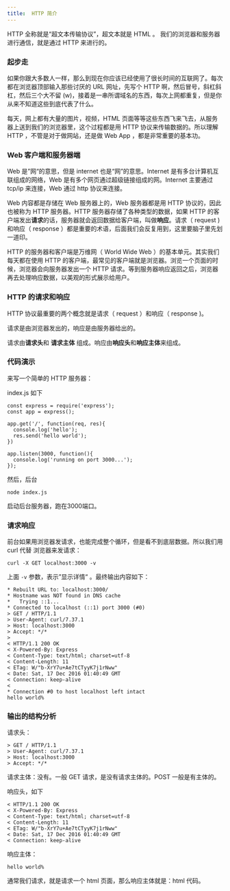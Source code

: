 ```yaml
---
title:  HTTP 简介
---
```


HTTP 全称就是“超文本传输协议”，超文本就是 HTML 。
我们的浏览器和服务器进行通信，就是通过 HTTP 来进行的。


### 起步走

如果你跟大多数人一样，那么到现在你应该已经使用了很长时间的互联网了。每次都在浏览器顶部输入那些讨厌的 URL 网址，先写个 HTTP 啊，然后冒号，斜杠斜杠，然后三个大不留 (w)，接着是一串所谓域名的东西，每次上网都重复，但是你从来不知道这些到底代表了什么。

每天，网上都有大量的图片，视频，HTML 页面等等这些东西飞来飞去，从服务器上送到我们的浏览器里，这个过程都是用 HTTP 协议来传输数据的。所以理解 HTTP ，不管是对于做网站，还是做 Web App ，都是非常重要的基本功。


### Web 客户端和服务器端

Web 是”网“的意思，但是 internet 也是“网”的意思。Internet 是有多台计算机互联组成的网络，Web 是有多个网页通过超级链接组成的网。Internet 主要通过 tcp/ip 来连接，Web 通过 http 协议来连接。

Web 内容都是存储在 Web 服务器上的，Web 服务器都是用 HTTP 协议的，因此也被称为 HTTP 服务器。HTTP 服务器存储了各种类型的数据，如果 HTTP 的客户端发出**请求**的话，服务器就会返回数据给客户端，叫做**响应**。请求（ request )和响应（ response ）都是重要的术语，后面我们会反复用到，这里要脑子里先划一道印。

HTTP 的服务器和客户端是万维网（ World Wide Web ）的基本单元。其实我们每天都在使用 HTTP 的客户端，最常见的客户端就是浏览器。浏览一个页面的时候，浏览器会向服务器发出一个 HTTP 请求。等到服务器响应返回之后，浏览器再去处理响应数据，以美观的形式展示给用户。

### HTTP 的请求和响应

HTTP 协议最重要的两个概念就是请求（ request ）和响应（ response )。

请求是由浏览器发出的，响应是由服务器给出的。

请求由**请求头**和 **请求主体** 组成。响应由**响应头**和**响应主体**来组成。

### 代码演示

来写一个简单的 HTTP 服务器：

index.js 如下

```
const express = require('express');
const app = express();

app.get('/', function(req, res){
  console.log('hello');
  res.send('hello world');
})

app.listen(3000, function(){
  console.log('running on port 3000...');
});
```

然后，后台

```
node index.js
```

启动后台服务器，跑在3000端口。

### 请求响应

前台如果用浏览器发请求，也能完成整个循环，但是看不到底层数据。所以我们用 curl 代替
浏览器来发请求：

```
curl -X GET localhost:3000 -v
```

上面 `-v` 参数，表示”显示详情“ 。最终输出内容如下：

```
* Rebuilt URL to: localhost:3000/
* Hostname was NOT found in DNS cache
*   Trying ::1...
* Connected to localhost (::1) port 3000 (#0)
> GET / HTTP/1.1
> User-Agent: curl/7.37.1
> Host: localhost:3000
> Accept: */*
>
< HTTP/1.1 200 OK
< X-Powered-By: Express
< Content-Type: text/html; charset=utf-8
< Content-Length: 11
< ETag: W/"b-XrY7u+Ae7tCTyyK7j1rNww"
< Date: Sat, 17 Dec 2016 01:40:49 GMT
< Connection: keep-alive
<
* Connection #0 to host localhost left intact
hello world%
```


### 输出的结构分析

请求头：

```
> GET / HTTP/1.1
> User-Agent: curl/7.37.1
> Host: localhost:3000
> Accept: */*
```

请求主体：没有。一般 GET 请求，是没有请求主体的。POST 一般是有主体的。

响应头，如下

```
< HTTP/1.1 200 OK
< X-Powered-By: Express
< Content-Type: text/html; charset=utf-8
< Content-Length: 11
< ETag: W/"b-XrY7u+Ae7tCTyyK7j1rNww"
< Date: Sat, 17 Dec 2016 01:40:49 GMT
< Connection: keep-alive
```

响应主体：

```
hello world%
```

通常我们请求，就是请求一个 html 页面，那么响应主体就是：html 代码。